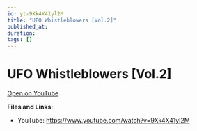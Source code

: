 ```yaml
---
id: yt-9Xk4X41yl2M
title: "UFO Whistleblowers [Vol.2]"
published_at: 
duration: 
tags: []
---
```


# UFO Whistleblowers [Vol.2]

[Open on YouTube](https://www.youtube.com/watch?v=9Xk4X41yl2M)

**Files and Links**:
- YouTube: https://www.youtube.com/watch?v=9Xk4X41yl2M
